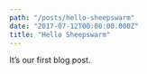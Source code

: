 ```yaml
---
path: "/posts/hello-sheepswarm"
date: "2017-07-12T00:00:00.000Z"
title: "Hello Sheepswarm"
---
```


It’s our first blog post.
